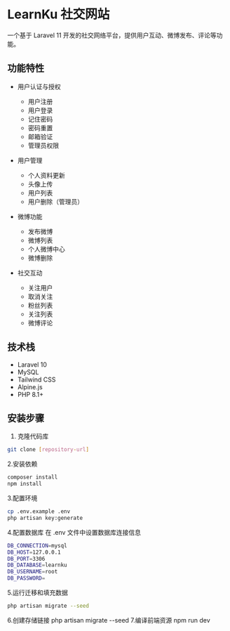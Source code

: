 # LearnKu 社交网站

一个基于 Laravel 11 开发的社交网络平台，提供用户互动、微博发布、评论等功能。

## 功能特性

- 用户认证与授权
  - 用户注册
  - 用户登录
  - 记住密码
  - 密码重置
  - 邮箱验证
  - 管理员权限

- 用户管理
  - 个人资料更新
  - 头像上传
  - 用户列表
  - 用户删除（管理员）

- 微博功能
  - 发布微博
  - 微博列表
  - 个人微博中心
  - 微博删除

- 社交互动
  - 关注用户
  - 取消关注
  - 粉丝列表
  - 关注列表
  - 微博评论

## 技术栈

- Laravel 10
- MySQL
- Tailwind CSS
- Alpine.js
- PHP 8.1+

## 安装步骤

1. 克隆代码库
```bash
git clone [repository-url]
```
2.安装依赖
```bash
composer install
npm install
```
3.配置环境
```bash
cp .env.example .env
php artisan key:generate
```
4.配置数据库
在 .env 文件中设置数据库连接信息
```bash
DB_CONNECTION=mysql
DB_HOST=127.0.0.1
DB_PORT=3306
DB_DATABASE=learnku
DB_USERNAME=root
DB_PASSWORD=
```
5.运行迁移和填充数据
```bash
php artisan migrate --seed

```
6.创建存储链接
php artisan migrate --seed
7.编译前端资源
npm run dev
